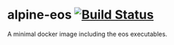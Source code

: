# alpine-eos [![Build Status](https://travis-ci.org/common-theory/alpine-eos.svg?branch=master)](https://travis-ci.org/common-theory/alpine-eos)

A minimal docker image including the eos executables.
